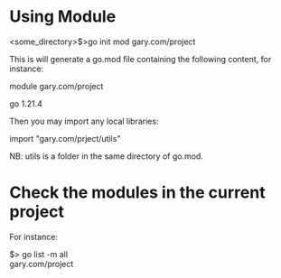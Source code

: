 # Using Module
<some_directory>$>go init mod gary.com/project

This is will generate a go.mod file containing the following content, for instance:

module gary.com/project

go 1.21.4

Then you may import any local libraries:

import "gary.com/prject/utils"

NB: utils is a folder in the same directory of go.mod.

# Check the modules in the current project
For instance: 

$> go list -m all<br>
gary.com/project

